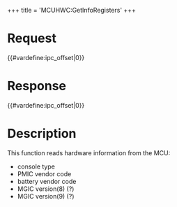 +++
title = 'MCUHWC:GetInfoRegisters'
+++

# Request

{{#vardefine:ipc_offset\|0}}

# Response

{{#vardefine:ipc_offset\|0}}

# Description

This function reads hardware information from the MCU:

- console type
- PMIC vendor code
- battery vendor code
- MGIC version(8) (?)
- MGIC version(9) (?)